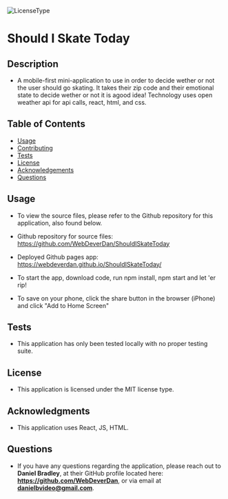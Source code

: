   ![LicenseType](https://img.shields.io/badge/License%3A%20-MIT-green)
  # Should I Skate Today
  
  ## Description
  
  * A mobile-first mini-application to use in order to decide wether or not the user should go skating. It takes their zip code and their emotional state to decide wether or not it is agood idea! Technology uses open weather api for api calls, react, html, and css.  
    
  ## Table of Contents
  
  * [Usage](#Usage)
  * [Contributing](#Contributing)
  * [Tests](#Tests)
  * [License](#License)
  * [Acknowledgements](#Acknowledgements)
  * [Questions](#Questions)
  
  
  ## Usage

  * To view the source files, please refer to the Github repository for this application, also found below. 

  * Github repository for source files: https://github.com/WebDeverDan/ShouldISkateToday

  * Deployed Github pages app: https://webdeverdan.github.io/ShouldISkateToday/
 
  * To start the app, download code, run npm install, npm start and let 'er rip!

  * To save on your phone, click the share button in the browser (iPhone) and click "Add to Home Screen"
  
  ## Tests
  
  * This application has only been tested locally with no proper testing suite.
  
  ## License
  
  * This application is licensed under the MIT license type.
  
  ## Acknowledgments
  
  * This application uses React, JS, HTML.  
  
  ## Questions
  * If you have any questions regarding the application, please reach out to **Daniel Bradley**, at their GitHub profile located here: **https://github.com/WebDeverDan**, or via email at **danielbvideo@gmail.com**.